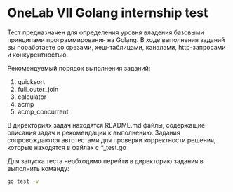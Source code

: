 # OneLab VII Golang internship test
Тест предназначен для определения уровня владения базовыми принципами программирования на Golang.
В ходе выполнения заданий вы поработаете со срезами, хеш-таблицами, каналами, http-запросами и конкурентностью.

Рекомендуемый порядок выполнения заданий:
1. quicksort
2. full_outer_join
3. calculator
4. acmp
5. acmp_concurrent

В директориях задач находятся README.md файлы, содержащие описания задач и рекомендации к выполнению.
Задания сопровождаются автотестами для проверки корректности решения, которые находятся в файлах с *_test.go

Для запуска теста необходимо перейти в директорию задания в выполнить команду:
```bash
go test -v
```
